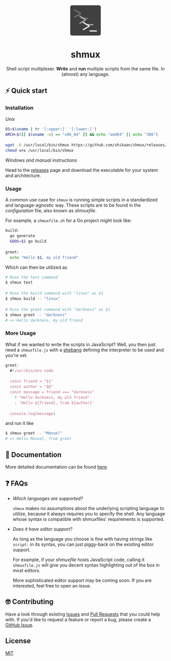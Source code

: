<p align="center">
  <img width="96" height="96" src="./docs/96x96.png" alt="logo">
</p>

<h1 align="center">shmux</h1>

<p align="center">
Shell script multiplexer.
<b>Write</b> and <b>run</b> multiple scripts from the same file. In (almost) any language.
</p>

## ⚡️ Quick start

### Installation

_Unix_
```sh
OS=$(uname | tr '[:upper:]' '[:lower:]')
ARCH=$([[ $(uname -m) == "x86_64" ]] && echo "amd64" || echo "386")

wget -O /usr/local/bin/shmux https://github.com/shikaan/shmux/releases/latest/download/shmux-${OS}-${ARCH}
chmod u+x /usr/local/bin/shmux
```

_Windows and manual instructions_

Head to the [releases](https://github.com/shikaan/shmux/releases) page and download the executable for your system and architecture.

### Usage

A common use case for `shmux` is running simple scripts in a standardized and language-agnostic way. These scripts are to be found in the _configuration_ file, also known as _shmuxfile_.

For example, a `shmuxfile.sh` for a Go project might look like: 

```sh
build:
  go generate
  GOOS=$1 go build

greet:
  echo "Hello $1, my old friend"
```

Which can then be utilized as

```bash
# Runs the test command
$ shmux test

# Runs the build command with "linux" as $1
$ shmux build -- "linux"

# Runs the greet command with "darkness" as $1
$ shmux greet -- "darkness" 
# => Hello darkness, my old friend
```

### More Usage

What if we wanted to write the scripts in JavaScript? Well, you then just need a `shmuxfile.js` with a [shebang](https://en.wikipedia.org/wiki/Shebang_(Unix)) defining the interpreter to be used and you're set.

```js
greet:
  #!/usr/bin/env node

  const friend = "$1"
  const author = "$@"
  const message = friend === "darkness" 
    ? "Hello darkness, my old friend"
    : `Hello ${friend}, from ${author}`
  
  console.log(message)
```

and run it like

```bash
$ shmux greet -- "Manuel"
# => Hello Manuel, from greet
```

## 📄 Documentation

More detailed documentation can be found [here](./docs/docs.md).

## ❓ FAQs

* _Which languages are supported?_
  
  `shmux` makes no assumptions about the underlying scripting language to utilize, because it always requires you to specify the shell. Any language whose syntax is compatible with shmuxfiles' requirements is supported.

* _Does it have editor support?_

  As long as the language you choose is fine with having strings like `script:` in its syntax, you can just piggy-back on the existing editor support. 
  
  For example, if your _shmuxfile_ hosts JavaScript code, calling it `shmuxfile.js` will give you decent syntax highlighting out of the box in most editors.

  More sophisticated editor support may be coming soon. If you are interested, feel free to open an issue.

## 🤓 Contributing

Have a look through existing [Issues](https://github.com/shikaan/shmux/issues) and [Pull Requests](https://github.com/shikaan/shmux/pulls) that you could help with. If you'd like to request a feature or report a bug, please create a [GitHub Issue](https://github.com/shikaan/shmux/issues).

## License

[MIT](./LICENSE)